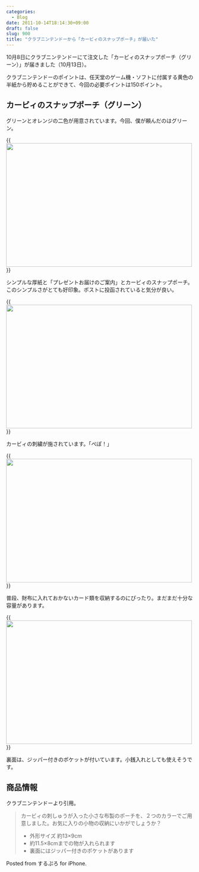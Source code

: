 ```yaml
---
categories:
  - Blog
date: 2011-10-14T18:14:30+09:00
draft: false
slug: 900
title: "クラブニンテンドーから「カービィのスナップポーチ」が届いた"
---
```


10月8日にクラブニンテンドーにて注文した「カービィのスナップポーチ（グリーン）」が届きました（10月13日）。

クラブニンテンドーのポイントは、任天堂のゲーム機・ソフトに付属する黄色の半紙から貯めることができて、今回の必要ポイントは150ポイント。

## カービィのスナップポーチ（グリーン）

グリーンとオレンジの二色が用意されています。今回、僕が頼んだのはグリーン。

{{<img alt="" src="/images/2011/10/0900_1.jpg" width="500" height="332">}}

シンプルな厚紙と「プレゼントお届けのご案内」とカービィのスナップポーチ。このシンプルさがとても好印象。ポストに投函されていると気分が良い。

{{<img alt="" src="/images/2011/10/0900_2.jpg" width="500" height="332">}}

カービィの刺繍が施されています。「ぺぽ！」

{{<img alt="" src="/images/2011/10/0900_3.jpg" width="500" height="332">}}

普段、財布に入れておかないカード類を収納するのにぴったり。まだまだ十分な容量があります。

{{<img alt="" src="/images/2011/10/0900_4.jpg" width="500" height="332">}}

裏面は、ジッパー付きのポケットが付いています。小銭入れとしても使えそうです。

## 商品情報

クラブニンテンドーより引用。

> カービィの刺しゅうが入った小さな布製のポーチを、２つのカラーでご用意しました。お気に入りの小物の収納にいかがでしょうか？  
> * 外形サイズ 約13×9cm  
> * 約11.5×8cmまでの物が入れられます  
> * 裏面にはジッパー付きのポケットがあります

Posted from するぷろ for iPhone.
